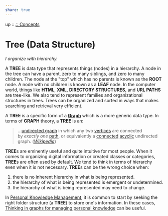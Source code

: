 ```yaml
---  
share: true  
---  
```

up :: [∴ Concepts](../%E2%88%B4%20Concepts.md)  
  
# Tree (Data Structure)  
*I organize with hierarchy.*  
  
A **TREE** is data type that represents things (nodes) in a hierarchy. A node in the tree can have a parent, zero to many siblings, and zero to many children. The node at the "top" which has no parents is known as the **ROOT** node. A node with no children is known as a **LEAF** node. In the computer world, things like **HTML**, **XML**, **DIRECTORY STRUCTURES**, and **URL PATHS** are tree-like. We also tend to represent families and organizational structures in trees. Trees can be organized and sorted in ways that makes searching and retrieval very efficient.  
  
A **TREE** is a specific form of a **[Graph](../Graph.md)** which is a more generic data type. In terms of **GRAPH** theory, a **TREE** is an:  
  
> ...[undirected graph](https://en.wikipedia.org/wiki/Undirected_graph "Undirected graph") in which any two [vertices](https://en.wikipedia.org/wiki/Vertex_(graph_theory) "Vertex (graph theory)") are connected by _exactly one_ [path](https://en.wikipedia.org/wiki/Path_(graph_theory) "Path (graph theory)"), or equivalently a [connected](https://en.wikipedia.org/wiki/Connected_graph "Connected graph") [acyclic](https://en.wikipedia.org/wiki/Cycle_(graph_theory) "Cycle (graph theory)") undirected graph. (*[Wikipedia](https://en.wikipedia.org/wiki/Tree_(graph_theory))*)  
  
**TREE**s are eminently useful and quite intuitive for most people. When it comes to organizing digital information or created classes or categories, **TREE**s are often used by default. We tend to think in terms of hierarchy even when it is not necessary. **TREE**s can be the wrong choice when:  
  
1. there is no inherent hierarchy in what is being represented.  
2. the hierarchy of what is being represented is emergent or undetermined.  
3. the hierarchy of what is being represented may need to change.  
  
In [Personal Knowledge Management](./Personal-Knowledge-Management.md), it is common to start by seeking the right folder structure (a **TREE**) to store one's information. In these cases, [Thinking in graphs for managing personal knowledge](./Thinking-in-graphs-for-managing-personal-knowledge.md) can be useful.  
  
  
  
